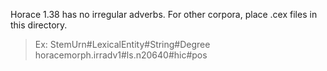 Horace 1.38 has no irregular adverbs.
For other corpora, place .cex files in this directory.
>Ex: StemUrn#LexicalEntity#String#Degree
horacemorph.irradv1#ls.n20640#hic#pos
